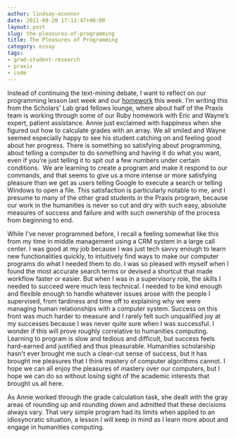 ```yaml
---
author: lindsay-oconnor
date: 2011-09-20 17:13:47+00:00
layout: post
slug: the-pleasures-of-programming
title: The Pleasures of Programming
category: essay
tags:
- grad-student-research
- praxis
- code
---
```


Instead of continuing the text-mining debate, I want to reflect on our programming lesson last week and our [homework](https://praxis.scholarslab.org/exercises/programming1/) this week. I’m writing this from the Scholars' Lab grad fellows lounge, where about half of the Praxis team is working through some of our Ruby homework with Eric and Wayne’s expert, patient assistance. Annie just exclaimed with happiness when she figured out how to calculate grades with an array. We all smiled and Wayne seemed especially happy to see his student catching on and feeling good about her progress. There is something so satisfying about programming, about telling a computer to do something and having it do what you want, even if you’re just telling it to spit out a few numbers under certain conditions.  We are learning to create a program and make it respond to our commands, and that seems to give us a more intense or more satisfying pleasure than we get as users telling Google to execute a search or telling Windows to open a file. This satisfaction is particularly notable to me, and I presume to many of the other grad students in the Praxis program, because our work in the humanities is never so cut and dry with such easy, absolute measures of success and failure and with such ownership of the process from beginning to end.

While I've never programmed before, I recall a feeling somewhat like this from my time in middle management using a CRM system in a large call center. I was good at my job because I was just tech savvy enough to learn new functionalities quickly, to intuitively find ways to make our computer programs do what I needed them to do. I was so pleased with myself when I found the most accurate search terms or devised a shortcut that made workflow faster or easier. But when I was in a supervisory role, the skills I needed to succeed were much less technical. I needed to be kind enough and flexible enough to handle whatever issues arose with the people I supervised, from tardiness and time off to explaining why we were managing human relationships with a computer system. Success on this front was much harder to measure and I rarely felt such unqualified joy at my successes because I was never quite sure when I was successful. I wonder if this will prove roughly correlative to humanities computing. Learning to program is slow and tedious and difficult, but success feels hard-earned and justified and thus pleasurable. Humanities scholarship hasn't ever brought me such a clear-cut sense of success, but it has brought me pleasures that I think mastery of computer algorithms cannot. I hope we can all enjoy the pleasures of mastery over our computers, but I hope we can do so without losing sight of the academic interests that brought us all here.

As Annie worked through the grade calculation task, she dealt with the gray areas of rounding up and rounding down and admitted that these decisions always vary. That very simple program had its limits when applied to an idiosyncratic situation, a lesson I will keep in mind as I learn more about and engage in humanities computing.
